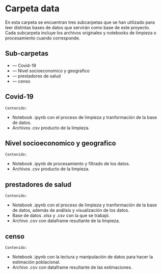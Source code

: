 # Carpeta data
En esta carpeta se encuentran tres subcarpetas que se han utilizado para leer distintas bases de datos que servirán como base de este proyecto. Cada subcarpeta incluye los archivos originales y notebooks de limpieza o procesamiento cuando corresponde.

## Sub-carpetas
* — Covid-19 
* — Nivel socioeconomico y geografico
* — prestadores de salud
* — censo

## Covid-19

`Contenido:` 
- Notebook .ipynb con el proceso de limpieza y tranformación de la base de datos.
- Archivos .csv producto de la limpieza.

## Nivel socioeconomico y geografico

`Contenido:` 
- Notebook .ipynb de procesamiento y filtrado de los datos.
- Archivos .csv producto de la limpieza.

## prestadores de salud

`Contenido:`
- Notebook .ipynb con el proceso de limpieza y tranformación de la base de datos, además de análisis y visualización de los datos.
- Base de datos .xlsx y .csv con la que se trabajó.
- Archivo .csv con dataframe resultante de la limpieza. 

## censo
`Contenido:`
- Notebook .ipynb con la lectura y manipulación de datos para hacer la estimación poblacional.
- Archivo .csv con dataframe resultante de las estimaciones.
